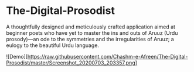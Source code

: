 # The-Digital-Prosodist
A thoughtfully designed and meticulously crafted application aimed at beginner poets who have yet to master the ins and outs of Aruuz (Urdu prosody)—an ode to the symmetries and the irregularities of Aruuz; a eulogy to the beautiful Urdu language.

![Demo][https://raw.githubusercontent.com/Chashm-e-Afreen/The-Digital-Prosodist/master/Screenshot_20200703_203357.png]
